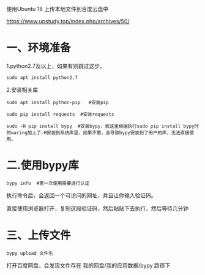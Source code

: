 使用Ubuntu 18 上传本地文件到百度云盘中

https://www.upstudy.top/index.php/archives/50/



# 一、环境准备
1.python2.7及以上，如果有则跳过这步。

```shell
sudo apt install python2.7
```
2.安装相关库

```shell
sudo apt install python-pip   #安装pip

sudo pip install requests  #安装requests

sudo -H pip install bypy  #安装bypy，我这里根据执行sudo pip install bypy时的waring加上了-H安装到系统库里，如果不管，会导致bypy安装到了用户的库，无法直接使用。
```

# 二.使用bypy库

```shell
bypy info  #第一次使用需要进行认证
```
执行命令后，会返回一个可访问的网址，并且让你输入验证码。


直接使用浏览器打开，复制这段验证码，然后粘贴下去执行，然后等待几分钟



# 三、上传文件

```shell
bypy upload 文件名
```

打开百度网盘，会发现文件存在 我的网盘/我的应用数据/bypy 路径下
